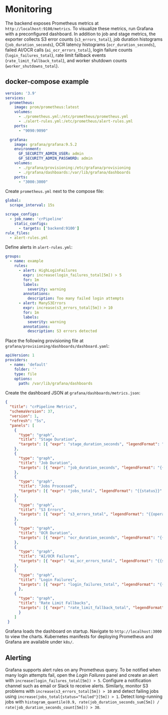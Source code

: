 # Monitoring

The backend exposes Prometheus metrics at `http://localhost:9100/metrics`. To visualize these metrics, run Grafana with a preconfigured dashboard. In addition to job and stage metrics, the exporter collects S3 error counts (`s3_errors_total`), job duration histograms (`job_duration_seconds`), OCR latency histograms (`ocr_duration_seconds`), failed AI/OCR calls (`ai_ocr_errors_total`), login failure counts (`login_failures_total`), rate limit fallback events (`rate_limit_fallback_total`), and worker shutdown counts (`worker_shutdowns_total`).

## docker-compose example

```yaml
version: '3.9'
services:
  prometheus:
    image: prom/prometheus:latest
    volumes:
      - ./prometheus.yml:/etc/prometheus/prometheus.yml
      - ./alert-rules.yml:/etc/prometheus/alert-rules.yml
    ports:
      - "9090:9090"

  grafana:
    image: grafana/grafana:9.5.2
    environment:
      GF_SECURITY_ADMIN_USER: admin
      GF_SECURITY_ADMIN_PASSWORD: admin
    volumes:
      - ./grafana/provisioning:/etc/grafana/provisioning
      - ./grafana/dashboards:/var/lib/grafana/dashboards
    ports:
      - "3000:3000"
```

Create `prometheus.yml` next to the compose file:

```yaml
global:
  scrape_interval: 15s

scrape_configs:
  - job_name: 'crPipeline'
    static_configs:
      - targets: ['backend:9100']
rule_files:
  - alert-rules.yml
```

Define alerts in `alert-rules.yml`:

```yaml
groups:
  - name: example
    rules:
      - alert: HighLoginFailures
        expr: increase(login_failures_total[5m]) > 5
        for: 1m
        labels:
          severity: warning
        annotations:
          description: Too many failed login attempts
      - alert: ManyS3Errors
        expr: increase(s3_errors_total[5m]) > 10
        for: 1m
        labels:
          severity: warning
        annotations:
          description: S3 errors detected
```

Place the following provisioning file at `grafana/provisioning/dashboards/dashboard.yaml`:

```yaml
apiVersion: 1
providers:
  - name: 'default'
    folder: ''
    type: file
    options:
      path: /var/lib/grafana/dashboards
```

Create the dashboard JSON at `grafana/dashboards/metrics.json`:

```json
{
  "title": "crPipeline Metrics",
  "schemaVersion": 37,
  "version": 1,
  "refresh": "5s",
  "panels": [
    {
      "type": "graph",
      "title": "Stage Duration",
      "targets": [{ "expr": "stage_duration_seconds", "legendFormat": "{{stage}}" }]
    },
    {
      "type": "graph",
      "title": "Job Duration",
      "targets": [{ "expr": "job_duration_seconds", "legendFormat": "{{status}}" }]
    },
    {
      "type": "graph",
      "title": "Jobs Processed",
      "targets": [{ "expr": "jobs_total", "legendFormat": "{{status}}" }]
    },
    {
      "type": "graph",
      "title": "S3 Errors",
      "targets": [{ "expr": "s3_errors_total", "legendFormat": "{{operation}}" }]
    },
    {
      "type": "graph",
      "title": "OCR Duration",
      "targets": [{ "expr": "ocr_duration_seconds", "legendFormat": "{{engine}}" }]
    },
    {
      "type": "graph",
      "title": "AI/OCR Failures",
      "targets": [{ "expr": "ai_ocr_errors_total", "legendFormat": "{{service}}" }]
    },
    {
      "type": "graph",
      "title": "Login Failures",
      "targets": [{ "expr": "login_failures_total", "legendFormat": "{{reason}}" }]
      },
    {
      "type": "graph",
      "title": "Rate Limit Fallbacks",
      "targets": [{ "expr": "rate_limit_fallback_total", "legendFormat": "" }]
      }
    ]
 }
```

Grafana loads the dashboard on startup. Navigate to `http://localhost:3000` to view the charts.
Kubernetes manifests for deploying Prometheus and Grafana are available under `k8s/`.

## Alerting

Grafana supports alert rules on any Prometheus query. To be notified when many login attempts fail, open the *Login Failures* panel and create an alert with `increase(login_failures_total[5m]) > 5`. Configure a notification channel such as email or Slack to receive alerts.
Similarly, monitor S3 problems with `increase(s3_errors_total[5m]) > 10` and detect failing jobs using `increase(jobs_total{status="failed"}[5m]) > 1`.
Detect long-running jobs with `histogram_quantile(0.9, rate(job_duration_seconds_sum[5m]) / rate(job_duration_seconds_count[5m])) > 30`.
